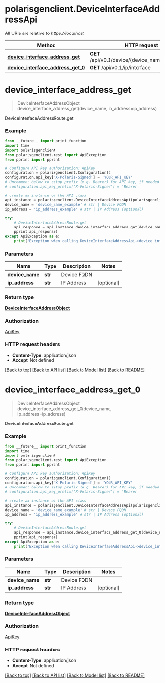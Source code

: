 # polarisgenclient.DeviceInterfaceAddressApi

All URIs are relative to *https://localhost*

Method | HTTP request | Description
------------- | ------------- | -------------
[**device_interface_address_get**](DeviceInterfaceAddressApi.md#device_interface_address_get) | **GET** /api/v0.1/device/{device_name}/ip/interface | DeviceInterfaceAddressRoute.get
[**device_interface_address_get_0**](DeviceInterfaceAddressApi.md#device_interface_address_get_0) | **GET** /api/v0.1/ip/interface | DeviceInterfaceAddressRoute.get


# **device_interface_address_get**
> DeviceInterfaceAddressObject device_interface_address_get(device_name, ip_address=ip_address)

DeviceInterfaceAddressRoute.get

### Example
```python
from __future__ import print_function
import time
import polarisgenclient
from polarisgenclient.rest import ApiException
from pprint import pprint

# Configure API key authorization: ApiKey
configuration = polarisgenclient.Configuration()
configuration.api_key['X-Polaris-Signed'] = 'YOUR_API_KEY'
# Uncomment below to setup prefix (e.g. Bearer) for API key, if needed
# configuration.api_key_prefix['X-Polaris-Signed'] = 'Bearer'

# create an instance of the API class
api_instance = polarisgenclient.DeviceInterfaceAddressApi(polarisgenclient.ApiClient(configuration))
device_name = 'device_name_example' # str | Device FQDN
ip_address = 'ip_address_example' # str | IP Address (optional)

try:
    # DeviceInterfaceAddressRoute.get
    api_response = api_instance.device_interface_address_get(device_name, ip_address=ip_address)
    pprint(api_response)
except ApiException as e:
    print("Exception when calling DeviceInterfaceAddressApi->device_interface_address_get: %s\n" % e)
```

### Parameters

Name | Type | Description  | Notes
------------- | ------------- | ------------- | -------------
 **device_name** | **str**| Device FQDN | 
 **ip_address** | **str**| IP Address | [optional] 

### Return type

[**DeviceInterfaceAddressObject**](DeviceInterfaceAddressObject.md)

### Authorization

[ApiKey](../README.md#ApiKey)

### HTTP request headers

 - **Content-Type**: application/json
 - **Accept**: Not defined

[[Back to top]](#) [[Back to API list]](../README.md#documentation-for-api-endpoints) [[Back to Model list]](../README.md#documentation-for-models) [[Back to README]](../README.md)

# **device_interface_address_get_0**
> DeviceInterfaceAddressObject device_interface_address_get_0(device_name, ip_address=ip_address)

DeviceInterfaceAddressRoute.get

### Example
```python
from __future__ import print_function
import time
import polarisgenclient
from polarisgenclient.rest import ApiException
from pprint import pprint

# Configure API key authorization: ApiKey
configuration = polarisgenclient.Configuration()
configuration.api_key['X-Polaris-Signed'] = 'YOUR_API_KEY'
# Uncomment below to setup prefix (e.g. Bearer) for API key, if needed
# configuration.api_key_prefix['X-Polaris-Signed'] = 'Bearer'

# create an instance of the API class
api_instance = polarisgenclient.DeviceInterfaceAddressApi(polarisgenclient.ApiClient(configuration))
device_name = 'device_name_example' # str | Device FQDN
ip_address = 'ip_address_example' # str | IP Address (optional)

try:
    # DeviceInterfaceAddressRoute.get
    api_response = api_instance.device_interface_address_get_0(device_name, ip_address=ip_address)
    pprint(api_response)
except ApiException as e:
    print("Exception when calling DeviceInterfaceAddressApi->device_interface_address_get_0: %s\n" % e)
```

### Parameters

Name | Type | Description  | Notes
------------- | ------------- | ------------- | -------------
 **device_name** | **str**| Device FQDN | 
 **ip_address** | **str**| IP Address | [optional] 

### Return type

[**DeviceInterfaceAddressObject**](DeviceInterfaceAddressObject.md)

### Authorization

[ApiKey](../README.md#ApiKey)

### HTTP request headers

 - **Content-Type**: application/json
 - **Accept**: Not defined

[[Back to top]](#) [[Back to API list]](../README.md#documentation-for-api-endpoints) [[Back to Model list]](../README.md#documentation-for-models) [[Back to README]](../README.md)

